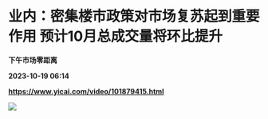 # 业内：密集楼市政策对市场复苏起到重要作用 预计10月总成交量将环比提升
**下午市场零距离**

**2023-10-19 06:14**

**https://www.yicai.com/video/101879415.html**

![](http://imgcdn.yicai.com/vms-new/2023/10/8e8c95d2-a46c-4055-8baf-c5b54d0e1daf_0JpV.jpg)